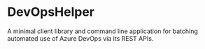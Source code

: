# DevOpsHelper
A minimal client library and command line application for batching automated use of Azure DevOps via its REST APIs.
